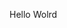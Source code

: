 Hello Wolrd























































































































































































































































































































































































































































































































































































































































































































































































































































































































































































































































































































































































































































































































































































































































































































































































































































































































































































































































































































































































































































































































































































































































































































































































































































































































































































































































